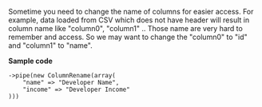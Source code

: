 Sometime you need to change the name of columns for easier access. For example, data loaded from CSV which does not have header will result in column name like "column0", "column1" .. Those name are very hard to remember and access. So we may want to change the "column0" to "id" and "column1" to "name".


__Sample code__

```
->pipe(new ColumnRename(array(
    "name" => "Developer Name",
    "income" => "Developer Income"
)))
```
